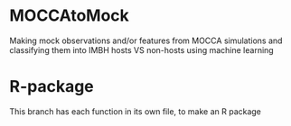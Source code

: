 # MOCCAtoMock
 Making mock observations and/or features from MOCCA simulations and classifying
 them into IMBH hosts VS non-hosts using machine learning

# R-package
 This branch has each function in its own file, to make an R package
